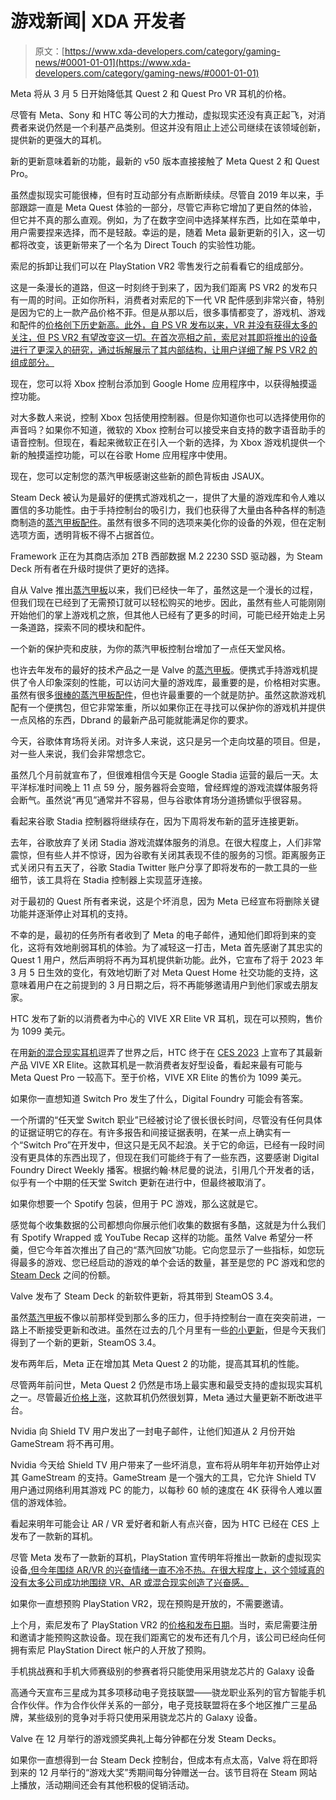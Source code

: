 # 游戏新闻| XDA 开发者

> 原文：[https://www.xda-developers.com/category/gaming-news/#0001-01-01](https://www.xda-developers.com/category/gaming-news/#0001-01-01)

[](/meta-quest-2-quest-pro-price-drop/)

Meta 将从 3 月 5 日开始降低其 Quest 2 和 Quest Pro VR 耳机的价格。

尽管有 Meta、Sony 和 HTC 等公司的大力推动，虚拟现实还没有真正起飞，对消费者来说仍然是一个利基产品类别。但这并没有阻止上述公司继续在该领域创新，提供新的更强大的耳机。

[](/meta-quest-v50-update/)

新的更新意味着新的功能，最新的 v50 版本直接接触了 Meta Quest 2 和 Quest Pro。

虽然虚拟现实可能很棒，但有时互动部分有点断断续续。尽管自 2019 年以来，手部跟踪一直是 Meta Quest 体验的一部分，尽管它声称它增加了更自然的体验，但它并不真的那么直观。例如，为了在数字空间中选择某样东西，比如在菜单中，用户需要捏来选择，而不是轻敲。幸运的是，随着 Meta 最新更新的引入，这一切都将改变，该更新带来了一个名为 Direct Touch 的实验性功能。

[](/playstation-vr2-teardown/)

索尼的拆卸让我们可以在 PlayStation VR2 零售发行之前看看它的组成部分。

这是一条漫长的道路，但这一时刻终于到来了，因为我们距离 PS VR2 的发布只有一周的时间。正如你所料，消费者对索尼的下一代 VR 配件感到非常兴奋，特别是因为它的上一款产品价格不菲。但是从那以后，很多事情都变了，游戏机、游戏和配件的[价格创下历史新高。此外，自 PS VR 发布以来，VR 并没有获得太多的关注，但 PS VR2 有望改变这一切。在首次亮相之前，索尼对其即将推出的设备进行了更深入的研究，通过拆解展示了其内部结构，让用户详细了解 PS VR2 的组成部分。](https://www.xda-developers.com/sony-is-raising-the-price-of-the-playstation-5/)

[](/google-home-touch-remote-control-xbox/)

现在，您可以将 Xbox 控制台添加到 Google Home 应用程序中，以获得触摸遥控功能。

对大多数人来说，控制 Xbox 包括使用控制器。但是你知道你也可以选择使用你的声音吗？如果你不知道，微软的 Xbox 控制台可以接受来自支持的数字语音助手的语音控制。但现在，看起来微软正在引入一个新的选择，为 Xbox 游戏机提供一个新的触摸遥控功能，可以在谷歌 Home 应用程序中使用。

[](/steam-deck-jsaux-transparent-backplates-february-27/)

现在，您可以定制您的蒸汽甲板感谢这些新的颜色背板由 JSAUX。

Steam Deck 被认为是最好的便携式游戏机之一，提供了大量的游戏库和令人难以置信的多功能性。由于手持控制台的吸引力，我们也获得了大量由各种各样的制造商制造的[蒸汽甲板配件](https://www.xda-developers.com/best-steam-deck-accessories/)。虽然有很多不同的选项来美化你的设备的外观，但在定制选项方面，透明背板不得不占据首位。

[](/framework-steam-deck-2tb-ssd-upgrade/)

Framework 正在为其商店添加 2TB 西部数据 M.2 2230 SSD 驱动器，为 Steam Deck 所有者在升级时提供了更好的选择。

自从 Valve 推出[蒸汽甲板](https://www.xda-developers.com/steam-deck-review/)以来，我们已经快一年了，虽然这是一个漫长的过程，但我们现在已经到了无需预订就可以轻松购买的地步。因此，虽然有些人可能刚刚开始他们的掌上游戏机之旅，但其他人已经有了更多的时间，可能已经开始走上另一条道路，探索不同的模块和配件。

[](/dbrand-switchdeck-protective-case-skin-steam-deck/)

一个新的保护壳和皮肤，为你的蒸汽甲板控制台增加了一点任天堂风格。

也许去年发布的最好的技术产品之一是 Valve 的[蒸汽甲板](https://www.xda-developers.com/steam-deck-review/)。便携式手持游戏机提供了令人印象深刻的性能，可以访问大量的游戏库，最重要的是，价格相对实惠。虽然有很多[很棒的蒸汽甲板配件](https://www.xda-developers.com/best-steam-deck-accessories/)，但也许最重要的一个就是防护。虽然这款游戏机配有一个便携包，但它非常笨重，所以如果你正在寻找可以保护你的游戏机并提供一点风格的东西，Dbrand 的最新产品可能就能满足你的要求。

[](/google-stadia-shut-down/)

今天，谷歌体育场将关闭。对许多人来说，这只是另一个走向坟墓的项目。但是，对一些人来说，我们会非常想念它。

虽然几个月前就宣布了，但很难相信今天是 Google Stadia 运营的最后一天。太平洋标准时间晚上 11 点 59 分，服务器将会变暗，曾经辉煌的游戏流媒体服务将会断气。虽然说“再见”通常并不容易，但与谷歌体育场分道扬镳似乎很容易。

[](/google-stadia-bluetooth-support/)

看起来谷歌 Stadia 控制器将继续存在，因为下周将发布新的蓝牙连接更新。

去年，谷歌放弃了关闭 Stadia 游戏流媒体服务的消息。在很大程度上，人们非常震惊，但有些人并不惊讶，因为谷歌有关闭其表现不佳的服务的习惯。距离服务正式关闭只有五天了，谷歌 Stadia Twitter 账户分享了即将发布的一款工具的一些细节，该工具将在 Stadia 控制器上实现蓝牙连接。

[](/meta-drops-support-for-original-quest-removes-key-features/)

对于最初的 Quest 所有者来说，这是个坏消息，因为 Meta 已经宣布将删除关键功能并逐渐停止对耳机的支持。

不幸的是，最初的任务所有者收到了 Meta 的电子邮件，通知他们即将到来的变化，这将有效地削弱耳机的体验。为了减轻这一打击，Meta 首先感谢了其忠实的 Quest 1 用户，然后声明将不再为耳机提供新功能。此外，它宣布了将于 2023 年 3 月 5 日生效的变化，有效地切断了对 Meta Quest Home 社交功能的支持，这意味着用户在之前提到的 3 月日期之后，将不再能够邀请用户到他们家或去朋友家。

[](/htc-vive-xr-elite-vr-headset-release/)

HTC 发布了新的以消费者为中心的 VIVE XR Elite VR 耳机，现在可以预购，售价为 1099 美元。

在用[新的混合现实耳机](https://www.xda-developers.com/htc-teases-new-vr-headset-ahead-of-ces/)逗弄了世界之后，HTC 终于在 [CES 2023](https://www.xda-developers.com/ces-2023/) 上宣布了其最新产品 VIVE XR Elite。这款耳机是一款消费者友好型设备，看起来最有可能与 Meta Quest Pro 一较高下。至于价格，VIVE XR Elite 的售价为 1099 美元。

[](/nintendo-digital-foundry-canceled-switch-pro/)

如果你一直想知道 Switch Pro 发生了什么，Digital Foundry 可能会有答案。

一个所谓的“任天堂 Switch 职业”已经被讨论了很长很长时间，尽管没有任何具体的证据证明它的存在。有许多报告和间接证据表明，在某一点上确实有一个“Switch Pro”在开发中，但这只是无风不起浪。关于它的命运，已经有一段时间没有更具体的东西出现了，但现在我们可能终于有了一些东西，这要感谢 Digital Foundry Direct Weekly 播客。根据约翰·林尼曼的说法，引用几个开发者的话，似乎有一个中期的任天堂 Switch 更新在进行中，但最终被取消了。

[](/steam-replay-2022-announced/)

如果你想要一个 Spotify 包装，但用于 PC 游戏，那么这就是它。

感觉每个收集数据的公司都想向你展示他们收集的数据有多酷，这就是为什么我们有 Spotify Wrapped 或 YouTube Recap 这样的功能。虽然 Valve 希望分一杯羹，但它今年首次推出了自己的“蒸汽回放”功能。它向您显示了一些指标，如您玩得最多的游戏、您已经启动的游戏的单个会话的数量，甚至是您的 PC 游戏和您的 [Steam Deck](https://www.xda-developers.com/steam-deck-review/) 之间的份额。

[](/valve-steam-deck-steamos-34-update/)

Valve 发布了 Steam Deck 的新软件更新，将其带到 SteamOS 3.4。

虽然[蒸汽甲板](https://www.xda-developers.com/steam-deck-review/)不像以前那样受到那么多的压力，但手持控制台一直在突突前进，一路上不断接受更新和改进。虽然在过去的几个月里有一些[的小更新](https://www.xda-developers.com/valve-steamos-3-3-public-release/)，但是今天我们得到了一个新的更新，SteamOS 3.4。

[](/meta-quest-2-gpu-boost-2022/)

发布两年后，Meta 正在增加其 Meta Quest 2 的功能，提高其耳机的性能。

尽管两年前问世，Meta Quest 2 仍然是市场上最实惠和最受支持的虚拟现实耳机之一。尽管最近[价格上涨](https://www.xda-developers.com/meta-quest-2-100-price-increase/)，这款耳机仍然很划算，Meta 通过大量更新不断改进平台。

[](/nvidia-shield-tv-lose-access-to-gamestream-2023/)

Nvidia 向 Shield TV 用户发出了一封电子邮件，让他们知道从 2 月份开始 GameStream 将不再可用。

Nvidia 今天给 Shield TV 用户带来了一些坏消息，宣布将从明年年初开始停止对其 GameStream 的支持。GameStream 是一个强大的工具，它允许 Shield TV 用户通过网络利用其游戏 PC 的能力，以每秒 60 帧的速度在 4K 获得令人难以置信的游戏体验。

[](/htc-teases-new-vr-headset-ahead-of-ces/)

看起来明年可能会让 AR / VR 爱好者和新人有点兴奋，因为 HTC 已经在 CES 上发布了一款新的耳机。

尽管 Meta 发布了一款新的耳机，PlayStation 宣传明年将推出一款新的虚拟现实设备[,但今年围绕 AR/VR 的兴奋情绪一直不冷不热。在很大程度上，这个领域真的没有太多公司成功地围绕 VR、AR 或混合现实创造了兴奋感。](https://www.xda-developers.com/playstation-vr2-preorders-are-now-open-to-everyone/)

[](/playstation-vr2-preorders-are-now-open-to-everyone/)

如果你一直想预购 PlayStation VR2，现在预购是开放的，不需要邀请。

上个月，索尼发布了 PlayStation VR2 的[价格和发布日期](https://www.xda-developers.com/playstation-vr2-february-54999/)。当时，索尼需要注册和邀请才能预购这款设备。现在我们距离它的发布还有几个月，该公司已经向任何拥有索尼 PlayStation Direct 帐户的人开放了预购。

[](/qualcomm-samsung-official-smartphone-partner-snapdragon-pro-series/)

手机挑战赛和手机大师赛级别的参赛者将只能使用采用骁龙芯片的 Galaxy 设备

高通今天宣布三星成为其多项移动电子竞技联盟——骁龙职业系列的官方智能手机合作伙伴。作为合作伙伴关系的一部分，电子竞技联盟将在多个地区推广三星品牌，某些级别的竞争对手将只使用采用骁龙芯片的 Galaxy 设备。

[](/valve-free-steam-decks-during-game-awards/)

Valve 在 12 月举行的游戏颁奖典礼上每分钟都在分发 Steam Decks。

如果你一直想得到一台 Steam Deck 控制台，但成本有点太高，Valve 将在即将到来的 12 月举行的“游戏大奖”秀期间每分钟赠送一台。该节目将在 Steam 网站上播放，活动期间还会有其他积极的促销活动。